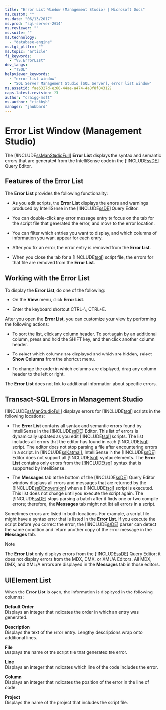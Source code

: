 ```yaml
---
title: "Error List Window (Management Studio) | Microsoft Docs"
ms.custom: ""
ms.date: "06/13/2017"
ms.prod: "sql-server-2014"
ms.reviewer: ""
ms.suite: ""
ms.technology: 
  - "database-engine"
ms.tgt_pltfrm: ""
ms.topic: "article"
f1_keywords: 
  - "VS.ErrorList"
dev_langs: 
  - "TSQL"
helpviewer_keywords: 
  - "error list window"
  - "SQL Server Management Studio [SQL Server], error list window"
ms.assetid: fae6327d-e268-44ae-a474-4a8f8f843129
caps.latest.revision: 23
author: "craigg-msft"
ms.author: "rickbyh"
manager: "jhubbard"
---
```

# Error List Window (Management Studio)
  The [!INCLUDE[ssManStudioFull](../../includes/ssmanstudiofull-md.md)] **Error List** displays the syntax and semantic errors that are generated from the IntelliSense code in the [!INCLUDE[ssDE](../../includes/ssde-md.md)] Query Editor.  
  
## Features of the Error List  
 The **Error List** provides the following functionality:  
  
-   As you edit scripts, the **Error List** displays the errors and warnings produced by IntelliSense in the [!INCLUDE[ssDE](../../includes/ssde-md.md)] Query Editor.  
  
-   You can double-click any error message entry to focus on the tab for the script file that generated the error, and move to the error location.  
  
-   You can filter which entries you want to display, and which columns of information you want appear for each entry.  
  
-   After you fix an error, the error entry is removed from the **Error List**.  
  
-   When you close the tab for a [!INCLUDE[tsql](../../includes/tsql-md.md)] script file, the errors for that file are removed from the **Error List**.  
  
## Working with the Error List  
 To display the **Error List**, do one of the following:  
  
-   On the **View** menu, click **Error List**.  
  
-   Enter the keyboard shortcut CTRL+\\, CTRL+E.  
  
 After you open the **Error List**, you can customize your view by performing the following actions:  
  
-   To sort the list, click any column header. To sort again by an additional column, press and hold the SHIFT key, and then click another column header.  
  
-   To select which columns are displayed and which are hidden, select **Show Columns** from the shortcut menu.  
  
-   To change the order in which columns are displayed, drag any column header to the left or right.  
  
 The **Error List** does not link to additional information about specific errors.  
  
## Transact-SQL Errors in Management Studio  
 [!INCLUDE[ssManStudioFull](../../includes/ssmanstudiofull-md.md)] displays errors for [!INCLUDE[tsql](../../includes/tsql-md.md)] scripts in the following locations:  
  
-   The **Error List** contains all syntax and semantic errors found by IntelliSense in the [!INCLUDE[ssDE](../../includes/ssde-md.md)] Editor. This list of errors is dynamically updated as you edit [!INCLUDE[tsql](../../includes/tsql-md.md)] scripts. The list includes all errors that the editor has found in each [!INCLUDE[tsql](../../includes/tsql-md.md)] script. The editor does not stop parsing a file after encountering errors in a script. In [!INCLUDE[ssKatmai](../../includes/sskatmai-md.md)], IntelliSense in the [!INCLUDE[ssDE](../../includes/ssde-md.md)] Editor does not support all [!INCLUDE[tsql](../../includes/tsql-md.md)] syntax elements. The **Error List** contains only errors from the [!INCLUDE[tsql](../../includes/tsql-md.md)] syntax that is supported by IntelliSense.  
  
-   The **Messages** tab at the bottom of the [!INCLUDE[ssDE](../../includes/ssde-md.md)] Query Editor window displays all errors and messages that are returned by the [!INCLUDE[ssDEnoversion](../../includes/ssdenoversion-md.md)] when a [!INCLUDE[tsql](../../includes/tsql-md.md)] script is executed. This list does not change until you execute the script again. The [!INCLUDE[ssDE](../../includes/ssde-md.md)] stops parsing a batch after it finds one or two compile errors; therefore, the **Messages** tab might not list all errors in a script.  
  
 Sometimes errors are listed in both locations. For example, a script file might have a syntax error that is listed in the **Error List**. If you execute the script before you correct the error, the [!INCLUDE[ssDE](../../includes/ssde-md.md)] parser can detect the same condition and return another copy of the error message in the **Messages** tab.  
  
> [!NOTE]  
>  The **Error List** only displays errors from the [!INCLUDE[ssDE](../../includes/ssde-md.md)] Query Editor; it does not display errors from the MDX, DMX, or XML/A Editors. All MDX, DMX, and XML/A errors are displayed in the **Messages** tab in those editors.  
  
## UIElement List  
 When the **Error List** is open, the information is displayed in the following columns:  
  
 **Default Order**  
 Displays an integer that indicates the order in which an entry was generated.  
  
 **Description**  
 Displays the text of the error entry. Lengthy descriptions wrap onto additional lines.  
  
 **File**  
 Displays the name of the script file that generated the error.  
  
 **Line**  
 Displays an integer that indicates which line of the code includes the error.  
  
 **Column**  
 Displays an integer that indicates the position of the error in the line of code.  
  
 **Project**  
 Displays the name of the project that includes the script file.  
  
  